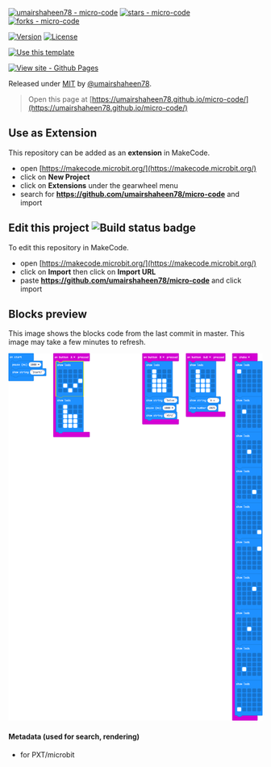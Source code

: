 [![umairshaheen78 - micro-code](https://img.shields.io/static/v1?label=umairshaheen78&message=micro-code&color=blue&logo=github)](https://github.com/umairshaheen78/micro-code "Go to GitHub repo")
[![stars - micro-code](https://img.shields.io/github/stars/umairshaheen78/micro-code?style=social)](https://github.com/umairshaheen78/micro-code)
[![forks - micro-code](https://img.shields.io/github/forks/umairshaheen78/micro-code?style=social)](https://github.com/umairshaheen78/micro-code)

[![Version](https://img.shields.io/github/tag/umairshaheen78/micro-code?include_prereleases=&sort=semver&color=blue)](https://github.com/umairshaheen78/micro-code/releases/)
[![License](https://img.shields.io/badge/License-MIT-blue)](#license)

[![Use this template](https://img.shields.io/badge/Generate-Use_this_template-2ea44f?style=for-the-badge)](https://github.com/umairshaheen78/micro-code/generate)

[![View site - Github Pages](https://img.shields.io/badge/View_site-GITHUB_Pages-2ea44f?style=for-the-badge)](https://umairshaheen78.github.io/micro-code/)

Released under [MIT](/LICENSE) by [@umairshaheen78](https://github.com/umairshaheen78).

> Open this page at [https://umairshaheen78.github.io/micro-code/](https://umairshaheen78.github.io/micro-code/)

## Use as Extension

This repository can be added as an **extension** in MakeCode.

* open [https://makecode.microbit.org/](https://makecode.microbit.org/)
* click on **New Project**
* click on **Extensions** under the gearwheel menu
* search for **https://github.com/umairshaheen78/micro-code** and import

## Edit this project ![Build status badge](https://github.com/umairshaheen78/micro-code/workflows/MakeCode/badge.svg)

To edit this repository in MakeCode.

* open [https://makecode.microbit.org/](https://makecode.microbit.org/)
* click on **Import** then click on **Import URL**
* paste **https://github.com/umairshaheen78/micro-code** and click import

## Blocks preview

This image shows the blocks code from the last commit in master.
This image may take a few minutes to refresh.

![A rendered view of the blocks](https://github.com/umairshaheen78/micro-code/raw/master/.github/makecode/blocks.png)

#### Metadata (used for search, rendering)

* for PXT/microbit
